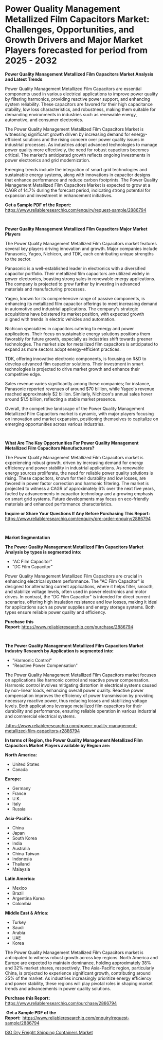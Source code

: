 <p><h1>Power Quality Management Metallized Film Capacitors Market: Challenges, Opportunities, and Growth Drivers and Major Market Players forecasted for period from 2025 - 2032</h1></p><p><strong>Power Quality Management Metallized Film Capacitors Market Analysis and Latest Trends</strong></p>
<p><p>Power Quality Management Metallized Film Capacitors are essential components used in various electrical applications to improve power quality by filtering harmonics, providing reactive power support, and enhancing system reliability. These capacitors are favored for their high capacitance stability, low loss characteristics, and robustness, making them suitable for demanding environments in industries such as renewable energy, automotive, and consumer electronics.</p><p>The Power Quality Management Metallized Film Capacitors Market is witnessing significant growth driven by increasing demand for energy-efficient solutions and the rising concern over power quality issues in industrial processes. As industries adopt advanced technologies to manage power quality more effectively, the need for robust capacitors becomes critical. The market's anticipated growth reflects ongoing investments in power electronics and grid modernization. </p><p>Emerging trends include the integration of smart grid technologies and sustainable energy systems, along with innovations in capacitor designs that enhance performance and reduce carbon footprints. The Power Quality Management Metallized Film Capacitors Market is expected to grow at a CAGR of 14.7% during the forecast period, indicating strong potential for expansion and investment in enhancement initiatives.</p></p>
<p><strong>Get a Sample PDF of the Report:&nbsp;</strong> <a href="https://www.reliableresearchiq.com/enquiry/request-sample/2886794?utm_campaign=2713&utm_medium=2&utm_source=Github&utm_content=ia&utm_term=13032025&utm_id=power-quality-management-metallized-film-capacitors">https://www.reliableresearchiq.com/enquiry/request-sample/2886794</a></p>
<p>&nbsp;</p>
<p><strong>Power Quality Management Metallized Film Capacitors Major Market Players</strong></p>
<p><p>The Power Quality Management Metallized Film Capacitors market features several key players driving innovation and growth. Major companies include Panasonic, Yageo, Nichicon, and TDK, each contributing unique strengths to the sector.</p><p>Panasonic is a well-established leader in electronics with a diversified capacitor portfolio. Their metallized film capacitors are utilized widely in power electronics, boasting strong sales in renewable energy applications. The company is projected to grow further by investing in advanced materials and manufacturing processes.</p><p>Yageo, known for its comprehensive range of passive components, is enhancing its metallized film capacitor offerings to meet increasing demand in automotive and industrial applications. The company's strategic acquisitions have bolstered its market position, with expected growth aligned with trends in electric vehicles and automation.</p><p>Nichicon specializes in capacitors catering to energy and power applications. Their focus on sustainable energy solutions positions them favorably for future growth, especially as industries shift towards greener technologies. The market size for metallized film capacitors is anticipated to expand as more sectors adopt energy-efficient practices.</p><p>TDK, offering innovative electronic components, is focusing on R&D to develop advanced film capacitor solutions. Their investment in smart technologies is projected to drive market growth and enhance their competitive edge.</p><p>Sales revenue varies significantly among these companies; for instance, Panasonic reported revenues of around $70 billion, while Yageo's revenue reached approximately $2 billion. Similarly, Nichicon's annual sales hover around $1.5 billion, reflecting a stable market presence.</p><p>Overall, the competitive landscape of the Power Quality Management Metallized Film Capacitors market is dynamic, with major players focusing on innovation and market expansion, positioning themselves to capitalize on emerging opportunities across various industries.</p></p>
<p>&nbsp;</p>
<p><strong>What Are The Key Opportunities For Power Quality Management Metallized Film Capacitors Manufacturers?</strong></p>
<p><p>The Power Quality Management Metallized Film Capacitors market is experiencing robust growth, driven by increasing demand for energy efficiency and power stability in industrial applications. As renewable energy sources proliferate, the need for reliable power quality solutions is rising. These capacitors, known for their durability and low losses, are favored in power factor correction and harmonic filtering. The market is projected to witness a CAGR of approximately 6% over the next five years, fueled by advancements in capacitor technology and a growing emphasis on smart grid systems. Future developments may focus on eco-friendly materials and enhanced performance characteristics.</p></p>
<p><strong>Inquire or Share Your Questions If Any Before Purchasing This Report:</strong> <a href="https://www.reliableresearchiq.com/enquiry/pre-order-enquiry/2886794?utm_campaign=2713&utm_medium=2&utm_source=Github&utm_content=ia&utm_term=13032025&utm_id=power-quality-management-metallized-film-capacitors">https://www.reliableresearchiq.com/enquiry/pre-order-enquiry/2886794</a></p>
<p>&nbsp;</p>
<p><strong>Market Segmentation</strong></p>
<p><strong>The Power Quality Management Metallized Film Capacitors Market Analysis by types is segmented into:</strong></p>
<p><ul><li>"AC Film Capacitor"</li><li>"DC Film Capacitor"</li></ul></p>
<p><p>Power Quality Management Metallized Film Capacitors are crucial in enhancing electrical system performance. The "AC Film Capacitor" is designed for alternating current applications, where it helps filter, smooth, and stabilize voltage levels, often used in power electronics and motor drives. In contrast, the "DC Film Capacitor" is intended for direct current scenarios, offering high insulation resistance and low losses, making it ideal for applications such as power supplies and energy storage systems. Both types ensure reliable power quality and efficiency.</p></p>
<p><strong>Purchase this Report:&nbsp;</strong><a href="https://www.reliableresearchiq.com/purchase/2886794?utm_campaign=2713&utm_medium=2&utm_source=Github&utm_content=ia&utm_term=13032025&utm_id=power-quality-management-metallized-film-capacitors">https://www.reliableresearchiq.com/purchase/2886794</a></p>
<p>&nbsp;</p>
<p><strong>The Power Quality Management Metallized Film Capacitors Market Industry Research by Application is segmented into:</strong></p>
<p><ul><li>"Harmonic Control"</li><li>"Reactive Power Compensation"</li></ul></p>
<p><p>The Power Quality Management Metallized Film Capacitors market focuses on applications like harmonic control and reactive power compensation. Harmonic control involves mitigating distortion in electrical systems caused by non-linear loads, enhancing overall power quality. Reactive power compensation improves the efficiency of power transmission by providing necessary reactive power, thus reducing losses and stabilizing voltage levels. Both applications leverage metallized film capacitors for their durability and performance, ensuring reliable operation in various industrial and commercial electrical systems.</p></p>
<p><a href="https://www.reliableresearchiq.com/power-quality-management-metallized-film-capacitors-r2886794?utm_campaign=2713&utm_medium=2&utm_source=Github&utm_content=ia&utm_term=13032025&utm_id=power-quality-management-metallized-film-capacitors">&nbsp;https://www.reliableresearchiq.com/power-quality-management-metallized-film-capacitors-r2886794</a></p>
<p><strong>In terms of Region, the Power Quality Management Metallized Film Capacitors Market Players available by Region are:</strong></p>
<p>
    <p> <strong> North America: </strong>
        <ul>
            <li>United States</li>
            <li>Canada</li>
        </ul>
        </p> 
    <p> <strong> Europe: </strong>
        <ul>
            <li>Germany</li>
            <li>France</li>
            <li>U.K.</li>
            <li>Italy</li>
            <li>Russia</li>
        </ul>
        </p> 
    <p> <strong> Asia-Pacific: </strong>
        <ul>
            <li>China</li>
            <li>Japan</li>
            <li>South Korea</li>
            <li>India</li>
            <li>Australia</li>
            <li>China Taiwan</li>
            <li>Indonesia</li>
            <li>Thailand</li>
            <li>Malaysia</li>
        </ul>
        </p> 
    <p> <strong> Latin America: </strong>
        <ul>
            <li>Mexico</li>
            <li>Brazil</li>
            <li>Argentina Korea</li>
            <li>Colombia</li>
        </ul>
        </p> 
    <p> <strong> Middle East & Africa: </strong>
        <ul>
            <li>Turkey</li>
            <li>Saudi</li>
            <li>Arabia</li>
            <li>UAE</li>
            <li>Korea</li>
        </ul>
    </p>
    </p>
<p><p>The Power Quality Management Metallized Film Capacitors market is anticipated to witness robust growth across key regions. North America and Europe are expected to maintain dominance, holding approximately 38% and 32% market shares, respectively. The Asia-Pacific region, particularly China, is projected to experience significant growth, contributing around 25% of the market. As industries increasingly prioritize energy efficiency and power stability, these regions will play pivotal roles in shaping market trends and advancements in power quality solutions.</p></p>
<p><strong>Purchase this Report: </strong><a href="https://www.reliableresearchiq.com/purchase/2886794?utm_campaign=2713&utm_medium=2&utm_source=Github&utm_content=ia&utm_term=13032025&utm_id=power-quality-management-metallized-film-capacitors">https://www.reliableresearchiq.com/purchase/2886794</a></p>
<p>&nbsp;<strong>Get a Sample PDF of the Report:&nbsp;&nbsp;</strong><a href="https://www.reliableresearchiq.com/enquiry/request-sample/2886794?utm_campaign=2713&utm_medium=2&utm_source=Github&utm_content=ia&utm_term=13032025&utm_id=power-quality-management-metallized-film-capacitors">https://www.reliableresearchiq.com/enquiry/request-sample/2886794</a></p>
<p><strong></strong></p>
<p><p><a href="https://github.com/raeezkenedz/Market-Research-Report-List-1/blob/main/iso-dry-freight-shipping-containers-market.md?utm_campaign=2713&utm_medium=2&utm_source=Github&utm_content=ia&utm_term=13032025&utm_id=power-quality-management-metallized-film-capacitors">ISO Dry Freight Shipping Containers Market</a></p></p>